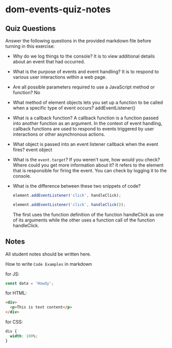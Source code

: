 # dom-events-quiz-notes

## Quiz Questions

Answer the following questions in the provided markdown file before turning in this exercise:

- Why do we log things to the console?
  It is to view additional details about an event that had occurred.

- What is the purpose of events and event handling?
  It is to respond to various user interactions within a web page.

- Are all possible parameters required to use a JavaScript method or function?
  No

- What method of element objects lets you set up a function to be called when a specific type of event occurs?
  addEventListener()

- What is a callback function?
  A callback function is a function passed into another function as an argument. In the context of event handling, callback functions are used to respond to events triggered by user interactions or other asynchronous actions.

- What object is passed into an event listener callback when the event fires?
  event object

- What is the `event.target`? If you weren't sure, how would you check? Where could you get more information about it?
  It refers to the element that is responsible for firing the event. You can check by logging it to the console.

- What is the difference between these two snippets of code?
  ```js
  element.addEventListener('click', handleClick);
  ```
  ```js
  element.addEventListener('click', handleClick());
  ```
  The first uses the function definition of the function handleClick as one of its arguments while the other uses a function call of the function handleClick.

## Notes

All student notes should be written here.

How to write `Code Examples` in markdown

for JS:

```javascript
const data = 'Howdy';
```

for HTML:

```html
<div>
  <p>This is text content</p>
</div>
```

for CSS:

```css
div {
  width: 100%;
}
```
